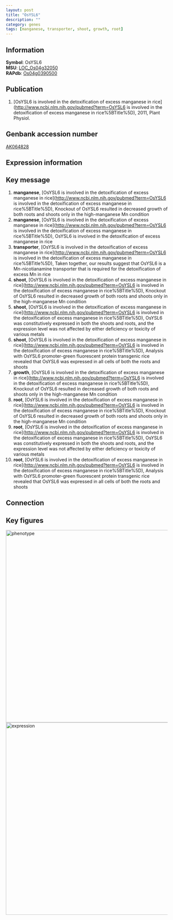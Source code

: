 ```yaml
---
layout: post
title: "OsYSL6"
description: ""
category: genes
tags: [manganese, transporter, shoot, growth, root]
---
```


## Information
__Symbol__: OsYSL6  
__MSU__: [LOC_Os04g32050](http://rice.plantbiology.msu.edu/cgi-bin/ORF_infopage.cgi?orf=LOC_Os04g32050)  
__RAPdb__: [Os04g0390500](http://rapdb.dna.affrc.go.jp/viewer/gbrowse_details/irgsp1?name=Os04g0390500)  

## Publication
1. [OsYSL6 is involved in the detoxification of excess manganese in rice](http://www.ncbi.nlm.nih.gov/pubmed?term=OsYSL6 is involved in the detoxification of excess manganese in rice%5BTitle%5D), 2011, Plant Physiol.

## Genbank accession number
[AK064828](http://www.ncbi.nlm.nih.gov/nuccore/AK064828)  

## Expression information

## Key message
1. __manganese__, [OsYSL6 is involved in the detoxification of excess manganese in rice](http://www.ncbi.nlm.nih.gov/pubmed?term=OsYSL6 is involved in the detoxification of excess manganese in rice%5BTitle%5D),  Knockout of OsYSL6 resulted in decreased growth of both roots and shoots only in the high-manganese Mn condition
2. __manganese__, [OsYSL6 is involved in the detoxification of excess manganese in rice](http://www.ncbi.nlm.nih.gov/pubmed?term=OsYSL6 is involved in the detoxification of excess manganese in rice%5BTitle%5D), OsYSL6 is involved in the detoxification of excess manganese in rice
3. __transporter__, [OsYSL6 is involved in the detoxification of excess manganese in rice](http://www.ncbi.nlm.nih.gov/pubmed?term=OsYSL6 is involved in the detoxification of excess manganese in rice%5BTitle%5D),  Taken together, our results suggest that OsYSL6 is a Mn-nicotianamine transporter that is required for the detoxification of excess Mn in rice
4. __shoot__, [OsYSL6 is involved in the detoxification of excess manganese in rice](http://www.ncbi.nlm.nih.gov/pubmed?term=OsYSL6 is involved in the detoxification of excess manganese in rice%5BTitle%5D),  Knockout of OsYSL6 resulted in decreased growth of both roots and shoots only in the high-manganese Mn condition
5. __shoot__, [OsYSL6 is involved in the detoxification of excess manganese in rice](http://www.ncbi.nlm.nih.gov/pubmed?term=OsYSL6 is involved in the detoxification of excess manganese in rice%5BTitle%5D),  OsYSL6 was constitutively expressed in both the shoots and roots, and the expression level was not affected by either deficiency or toxicity of various metals
6. __shoot__, [OsYSL6 is involved in the detoxification of excess manganese in rice](http://www.ncbi.nlm.nih.gov/pubmed?term=OsYSL6 is involved in the detoxification of excess manganese in rice%5BTitle%5D),  Analysis with OsYSL6 promoter-green fluorescent protein transgenic rice revealed that OsYSL6 was expressed in all cells of both the roots and shoots
7. __growth__, [OsYSL6 is involved in the detoxification of excess manganese in rice](http://www.ncbi.nlm.nih.gov/pubmed?term=OsYSL6 is involved in the detoxification of excess manganese in rice%5BTitle%5D),  Knockout of OsYSL6 resulted in decreased growth of both roots and shoots only in the high-manganese Mn condition
8. __root__, [OsYSL6 is involved in the detoxification of excess manganese in rice](http://www.ncbi.nlm.nih.gov/pubmed?term=OsYSL6 is involved in the detoxification of excess manganese in rice%5BTitle%5D),  Knockout of OsYSL6 resulted in decreased growth of both roots and shoots only in the high-manganese Mn condition
9. __root__, [OsYSL6 is involved in the detoxification of excess manganese in rice](http://www.ncbi.nlm.nih.gov/pubmed?term=OsYSL6 is involved in the detoxification of excess manganese in rice%5BTitle%5D),  OsYSL6 was constitutively expressed in both the shoots and roots, and the expression level was not affected by either deficiency or toxicity of various metals
10. __root__, [OsYSL6 is involved in the detoxification of excess manganese in rice](http://www.ncbi.nlm.nih.gov/pubmed?term=OsYSL6 is involved in the detoxification of excess manganese in rice%5BTitle%5D),  Analysis with OsYSL6 promoter-green fluorescent protein transgenic rice revealed that OsYSL6 was expressed in all cells of both the roots and shoots

## Connection

## Key figures
<img src="http://ricencode.github.io/images/OsYSL6.pheno.png" alt="phenotype"  style="width: 600px;"/>

<img src="http://ricencode.github.io/images/OsYSL6.exp.png" alt="expression"  style="width: 600px;"/>


